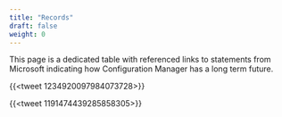 ```yaml
---
title: "Records"
draft: false
weight: 0
---
```


This page is a dedicated table with referenced links to statements from Microsoft indicating how Configuration Manager has a long term future.

{{<tweet 1234920097984073728>}}



{{<tweet 1191474439285858305>}}
